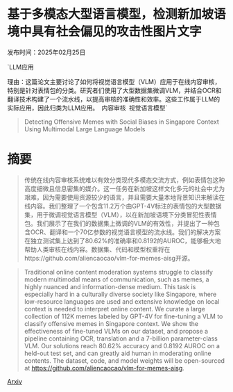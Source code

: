 # 基于多模态大型语言模型，检测新加坡语境中具有社会偏见的攻击性图片文字

发布时间：2025年02月25日

`LLM应用

理由：这篇论文主要讨论了如何将视觉语言模型（VLM）应用于在线内容审核，特别是针对表情包的分类。研究者们使用了大型数据集微调VLM，并结合OCR和翻译技术构建了一个流水线，以提高审核的准确性和效率。这些工作属于LLM的实际应用，因此归类为LLM应用。` `内容审核` `视觉语言模型`

> Detecting Offensive Memes with Social Biases in Singapore Context Using Multimodal Large Language Models

# 摘要

> 传统在线内容审核系统难以有效分类现代多模态交流方式，例如表情包这种高度细微且信息密集的媒介。这一任务在新加坡这样文化多元的社会中尤为艰难，因为需要使用资源较少的语言，并且需要大量本地背景知识来解读在线内容。我们整理了一个包含11.2万个由GPT-4V标注的表情包的大型数据集，用于微调视觉语言模型（VLM），以在新加坡语境下分类冒犯性表情包。我们展示了在我们的数据集上微调的VLM的有效性，并提出了一种包含OCR、翻译和一个70亿参数的视觉语言模型的流水线。我们的解决方案在独立测试集上达到了80.62%的准确率和0.8192的AUROC，能够极大地帮助人类审核在线内容。数据集、代码和模型权重将在https://github.com/aliencaocao/vlm-for-memes-aisg开源。

> Traditional online content moderation systems struggle to classify modern multimodal means of communication, such as memes, a highly nuanced and information-dense medium. This task is especially hard in a culturally diverse society like Singapore, where low-resource languages are used and extensive knowledge on local context is needed to interpret online content. We curate a large collection of 112K memes labeled by GPT-4V for fine-tuning a VLM to classify offensive memes in Singapore context. We show the effectiveness of fine-tuned VLMs on our dataset, and propose a pipeline containing OCR, translation and a 7-billion parameter-class VLM. Our solutions reach 80.62% accuracy and 0.8192 AUROC on a held-out test set, and can greatly aid human in moderating online contents. The dataset, code, and model weights will be open-sourced at https://github.com/aliencaocao/vlm-for-memes-aisg.

[Arxiv](https://arxiv.org/abs/2502.18101)